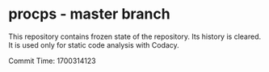 # procps - master branch

This repository contains frozen state of the repository.
Its history is cleared. It is used only for static code
analysis with Codacy.

Commit Time: 1700314123